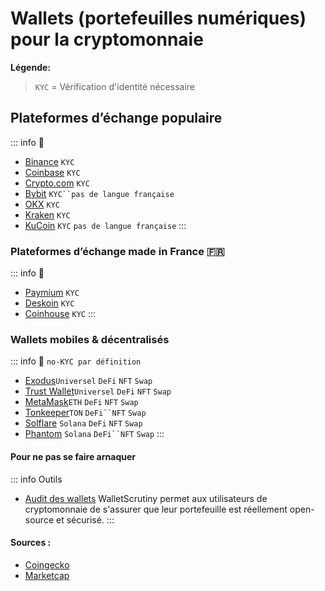 # Wallets (portefeuilles numériques) pour la cryptomonnaie

**Légende:**
> `KYC` = Vérification d'identité nécessaire <br>

##  Plateformes d’échange populaire
::: info 📜
- [Binance](https://www.binance.com/fr) `KYC`
- [Coinbase](https://www.binance.com/fr) `KYC`
- [Crypto.com](https://crypto.com/fr) `KYC`
- [Bybit](https://www.bybit.com/) `KYC``pas de langue française`
- [OKX](https://www.okx.com/fr) `KYC`
- [Kraken](https://www.kraken.com/fr) `KYC`
- [KuCoin](https://www.kucoin.com/) `KYC` `pas de langue française`
:::

###  Plateformes d’échange made in France 🇫🇷
::: info 📜
- [Paymium](https://www.paymium.com) `KYC`
- [Deskoin](https://www.deskoin.com) `KYC`
- [Coinhouse](https://www.coinhouse.com/fr) `KYC`
:::
###  Wallets mobiles & décentralisés
::: info 📜 `no-KYC par définition`
- [Exodus](https://www.exodus.com)`Universel` `DeFi` `NFT` `Swap`
- [Trust Wallet](https://trustwallet.com/fr)`Universel` `DeFi` `NFT` `Swap`
- [MetaMask](https://metamask.io)`ETH` `DeFi` `NFT` `Swap`
- [Tonkeeper](https://tonkeeper.com)`TON` `DeFi``NFT` `Swap`
- [Solflare](https://solflare.com) `Solana` `DeFi` `NFT` `Swap`
- [Phantom](https://phantom.app) `Solana` `DeFi``NFT` `Swap`
:::

#### Pour ne pas se faire arnaquer
::: info Outils
- [Audit des wallets](https://walletscrutiny.com)
WalletScrutiny permet aux utilisateurs de cryptomonnaie de s'assurer que leur portefeuille est réellement open-source et sécurisé. 
:::

#### Sources :
- [Coingecko](https://www.coingecko.com/fr/platesformes)
- [Marketcap](https://coinmarketcap.com/fr/rankings/exchanges/)
